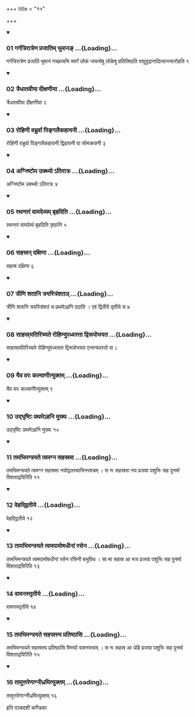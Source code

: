 +++
title = "१५"

+++

<div class="js_include" includetitle="true" newlevelforh1="3" unfilled="" url="/vedAH_yajuH/taittirIyam/sUtram/ApastambaH/shrautam/vishvAsa-prastutiH/22/15/01_gargatrirAtreNa_prajAtim_bhUmAna~N.md">
<details open><summary><h3>01 गर्गत्रिरात्रेण प्रजातिम् भूमानङ् ...{Loading}...</h3></summary>

गर्गत्रिरात्रेण प्रजातिं भूमानं गच्छत्यभि स्वर्गं लोकं जयत्येषु लोकेषु प्रतितिष्ठति वसून्रुद्रानादित्यानन्वारोहति १
</details>
</div>


<div class="js_include" includetitle="true" newlevelforh1="3" unfilled="" url="/vedAH_yajuH/taittirIyam/sUtram/ApastambaH/shrautam/vishvAsa-prastutiH/22/15/02_traidhAtavIyA_dIxaNIyA.md">
<details open><summary><h3>02 त्रैधातवीया दीक्षणीया ...{Loading}...</h3></summary>

त्रैधातवीया दीक्षणीया २
</details>
</div>


<div class="js_include" includetitle="true" newlevelforh1="3" unfilled="" url="/vedAH_yajuH/taittirIyam/sUtram/ApastambaH/shrautam/vishvAsa-prastutiH/22/15/03_rohiNI_vabhrurvA_pingalaikahAyanI.md">
<details open><summary><h3>03 रोहिणी वभ्रुर्वा पिङ्गलैकहायनी ...{Loading}...</h3></summary>

रोहिणी वभ्रुर्वा पिङ्गलैकहायनी द्विहायनी वा सोमक्रयणी ३
</details>
</div>


<div class="js_include" includetitle="true" newlevelforh1="3" unfilled="" url="/vedAH_yajuH/taittirIyam/sUtram/ApastambaH/shrautam/vishvAsa-prastutiH/22/15/04_agniShToma_ukthyo.atirAtraH.md">
<details open><summary><h3>04 अग्निष्टोम उक्थ्यो ऽतिरात्रः ...{Loading}...</h3></summary>

अग्निष्टोम उक्थ्यो ऽतिरात्रः ४
</details>
</div>


<div class="js_include" includetitle="true" newlevelforh1="3" unfilled="" url="/vedAH_yajuH/taittirIyam/sUtram/ApastambaH/shrautam/vishvAsa-prastutiH/22/15/05_rathantaraM_vAmadevyam_bRhaditi.md">
<details open><summary><h3>05 रथन्तरं वामदेव्यम् बृहदिति ...{Loading}...</h3></summary>

रथन्तरं वामदेव्यं बृहदिति पृष्ठानि ५
</details>
</div>


<div class="js_include" includetitle="true" newlevelforh1="3" unfilled="" url="/vedAH_yajuH/taittirIyam/sUtram/ApastambaH/shrautam/vishvAsa-prastutiH/22/15/06_sahasran_daxiNA.md">
<details open><summary><h3>06 सहस्रन् दक्षिणा ...{Loading}...</h3></summary>

सहस्रं दक्षिणा ६
</details>
</div>


<div class="js_include" includetitle="true" newlevelforh1="3" unfilled="" url="/vedAH_yajuH/taittirIyam/sUtram/ApastambaH/shrautam/vishvAsa-prastutiH/22/15/07_trINi_shatAni_trayastriMshata~n.md">
<details open><summary><h3>07 त्रीणि शतानि त्रयस्त्रिंशतञ् ...{Loading}...</h3></summary>

त्रीणि शतानि त्रयस्त्रिंशतं च प्रथमेऽहनि ददाति । एवं द्वितीये तृतीये च ७
</details>
</div>


<div class="js_include" includetitle="true" newlevelforh1="3" unfilled="" url="/vedAH_yajuH/taittirIyam/sUtram/ApastambaH/shrautam/vishvAsa-prastutiH/22/15/08_sAhasryatirichyate_rohiNyupadhvastA_dvirUpobhayata.md">
<details open><summary><h3>08 साहस्र्यतिरिच्यते रोहिण्युपध्वस्ता द्विरूपोभयत ...{Loading}...</h3></summary>

साहस्र्यतिरिच्यते रोहिण्युपध्वस्ता द्विरूपोभयत एन्यन्यतरतो वा ८
</details>
</div>


<div class="js_include" includetitle="true" newlevelforh1="3" unfilled="" url="/vedAH_yajuH/taittirIyam/sUtram/ApastambaH/shrautam/vishvAsa-prastutiH/22/15/09_yaiva_varaH_kalyANItyuktam.md">
<details open><summary><h3>09 यैव वरः कल्याणीत्युक्तम् ...{Loading}...</h3></summary>

यैव वरः कल्याणीत्युक्तम् ९
</details>
</div>


<div class="js_include" includetitle="true" newlevelforh1="3" unfilled="" url="/vedAH_yajuH/taittirIyam/sUtram/ApastambaH/shrautam/vishvAsa-prastutiH/22/15/10_udbhRShTiH_prathame-hani_mukhyaH.md">
<details open><summary><h3>10 उद्भृष्टिः प्रथमेऽहनि मुख्यः ...{Loading}...</h3></summary>

उद्भृष्टिः प्रथमेऽहनि मुख्यः १०
</details>
</div>


<div class="js_include" includetitle="true" newlevelforh1="3" unfilled="" url="/vedAH_yajuH/taittirIyam/sUtram/ApastambaH/shrautam/vishvAsa-prastutiH/22/15/11_tamabhimantrayate_tvamagna_sahasramA.md">
<details open><summary><h3>11 तमभिमन्त्रयते त्वमग्न सहस्रमा ...{Loading}...</h3></summary>

तमभिमन्त्रयते त्वमग्न सहस्रमा नयोद्वलस्याभिनत्त्वचम् । स नः सहस्रमा नय प्रजया पशुभिः सह पुनर्मा विशताद्रयिरिति ११
</details>
</div>


<div class="js_include" includetitle="true" newlevelforh1="3" unfilled="" url="/vedAH_yajuH/taittirIyam/sUtram/ApastambaH/shrautam/vishvAsa-prastutiH/22/15/12_vehaddvitIye.md">
<details open><summary><h3>12 वेहद्द्वितीये ...{Loading}...</h3></summary>

वेहद्द्वितीये १२
</details>
</div>


<div class="js_include" includetitle="true" newlevelforh1="3" unfilled="" url="/vedAH_yajuH/taittirIyam/sUtram/ApastambaH/shrautam/vishvAsa-prastutiH/22/15/13_tAmabhimantrayate_tvamapAmoShadhInAM_rasena.md">
<details open><summary><h3>13 तामभिमन्त्रयते त्वमपामोषधीनां रसेन ...{Loading}...</h3></summary>

तामभिमन्त्रयते त्वमपामोषधीनां रसेन रसिनी बभूविथ । सा मा सहस्र आ भज प्रजया पशुभिः सह पुनर्मा विशताद्रयिरिति १३
</details>
</div>


<div class="js_include" includetitle="true" newlevelforh1="3" unfilled="" url="/vedAH_yajuH/taittirIyam/sUtram/ApastambaH/shrautam/vishvAsa-prastutiH/22/15/14_vAmanastRtIye.md">
<details open><summary><h3>14 वामनस्तृतीये ...{Loading}...</h3></summary>

वामनस्तृतीये १४
</details>
</div>


<div class="js_include" includetitle="true" newlevelforh1="3" unfilled="" url="/vedAH_yajuH/taittirIyam/sUtram/ApastambaH/shrautam/vishvAsa-prastutiH/22/15/15_tamabhimantrayate_sahasrasya_pratiShThAsi.md">
<details open><summary><h3>15 तमभिमन्त्रयते सहस्रस्य प्रतिष्ठासि ...{Loading}...</h3></summary>

तमभिमन्त्रयते सहस्रस्य प्रतिष्ठासि वैष्णवो वामनस्त्वम् । स नः सहस्र आ धेहि प्रजया पशुभिः सह पुनर्मा विशताद्रयिरिति १५
</details>
</div>


<div class="js_include" includetitle="true" newlevelforh1="3" unfilled="" url="/vedAH_yajuH/taittirIyam/sUtram/ApastambaH/shrautam/vishvAsa-prastutiH/22/15/16_tAmuttareNAgnIdhramityuktam.md">
<details open><summary><h3>16 तामुत्तरेणाग्नीध्रमित्युक्तम् ...{Loading}...</h3></summary>

तामुत्तरेणाग्नीध्रमित्युक्तम् १६
</details>
</div>



  
इति पञ्चदशी कण्डिका 
